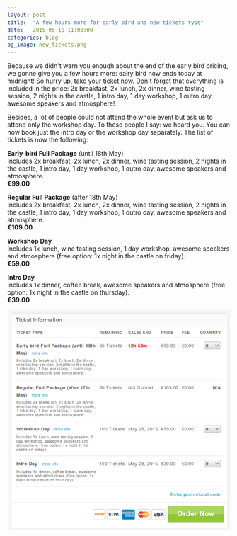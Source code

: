 ```yaml
---
layout: post
title:  "A few hours more for early bird and new tickets type"
date:   2015-05-18 11:00:00
categories: blog
og_image: new_tickets.png
---
```


Because we didn't warn you enough about the end of the early bird pricing, we gonne give you a few hours more: ealry bird now ends today at midnight! So hurry up, [take your ticket now](http://goaf2015.eventbrite.com). Don't forget that everything is included in the price: 2x breakfast, 2x lunch, 2x dinner, wine tasting session, 2 nights in the castle, 1 intro day, 1 day workshop, 1 outro day, awesome speakers and atmosphere!

Besides, a lot of people could not attend the whole event but ask us to attend only the workshop day. To these people I say: we heard you. You can now book just the intro day or the workshop day separately. The list of tickets is now the following:

**Early-bird Full Package** (until 18th May)  
Includes 2x breakfast, 2x lunch, 2x dinner, wine tasting session, 2 nights in the castle, 1 intro day, 1 day workshop, 1 outro day, awesome speakers and atmosphere.  
**€99.00**

**Regular Full Package** (after 18th May)  
Includes 2x breakfast, 2x lunch, 2x dinner, wine tasting session, 2 nights in the castle, 1 intro day, 1 day workshop, 1 outro day, awesome speakers and atmosphere.  
**€109.00**

**Workshop Day**  
Includes 1x lunch, wine tasting session, 1 day workshop, awesome speakers and atmosphere (free option: 1x night in the castle on friday).  
**€59.00**

**Intro Day**  
Includes 1x dinner, coffee break, awesome speakers and atmosphere (free option: 1x night in the castle on thursday).  
**€39.00**

<a href="http://goaf2015.eventbrite.com/"><img src="/img/new_tickets.png" alt="List of tickets type Geeks on a Farm 2015" class="img-responsive" style="margin:0 auto;" /></a>
